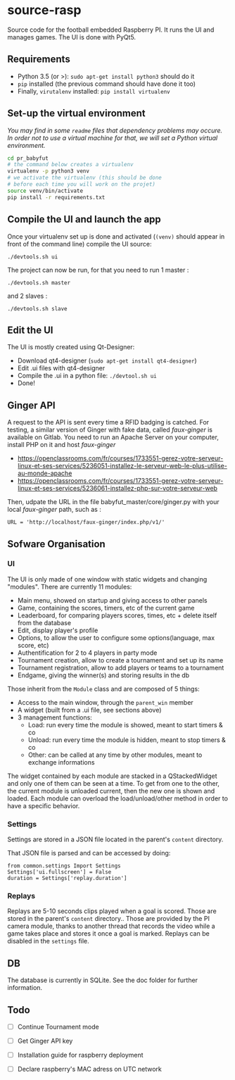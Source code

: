 # source-rasp

Source code for the football embedded Raspberry PI.
It runs the UI and manages games.
The UI is done with PyQt5.

## Requirements
- Python 3.5 (or >): `sudo apt-get install python3` should do it
- `pip` installed (the previous command should have done it too)
- Finally, `virutalenv` installed: `pip install virtualenv`


## Set-up the virtual environment

*You may find in some `readme` files that dependency problems may occure. In order not to use a virtual machine for that, we will set a Python virtual environment.*
```bash
cd pr_babyfut
# the command below creates a virtualenv
virtualenv -p python3 venv
# we activate the virtualenv (this should be done
# before each time you will work on the projet)
source venv/bin/activate
pip install -r requirements.txt
```

## Compile the UI and launch the app

Once your virtualenv set up is done and activated (`(venv)` should appear in front of the command line) compile the UI source:
```
./devtools.sh ui
```

The project can now be run, for that you need to run 1 master :
```
./devtools.sh master
```
and 2 slaves :

```
./devtools.sh slave
```

## Edit the UI
The UI is mostly created using Qt-Designer:
* Download qt4-designer (`sudo apt-get install qt4-designer`)
* Edit .ui files with qt4-designer
* Compile the .ui in a python file: `./devtool.sh ui`
* Done!

## Ginger API
A request to the API is sent every time a RFID badging is catched. 
For testing, a similar version of Ginger with fake data, called *faux-ginger* is available on Gitlab.
You need to run an Apache Server on your computer, install PHP on it and host *faux-ginger*
* https://openclassrooms.com/fr/courses/1733551-gerez-votre-serveur-linux-et-ses-services/5236051-installez-le-serveur-web-le-plus-utilise-au-monde-apache
* https://openclassrooms.com/fr/courses/1733551-gerez-votre-serveur-linux-et-ses-services/5236061-installez-php-sur-votre-serveur-web

Then, udpate the URL in the file babyfut_master/core/ginger.py with your local *faux-ginger* path, such as :
```
URL = 'http://localhost/faux-ginger/index.php/v1/'
```


## Sofware Organisation
### UI
The UI is only made of one window with static widgets and changing "modules".
There are currently 11 modules:
* Main menu, showed on startup and giving access to other panels
* Game, containing the scores, timers, etc of the current game
* Leaderboard, for comparing players scores, times, etc + delete itself from the database
* Edit, display player's profile
* Options, to allow the user to configure some options(language, max score, etc)
* Authentification for 2 to 4 players in party mode
* Tournament creation, allow to create a tournament and set up its name
* Tournament registration, allow to add players or teams to a tournament
* Endgame, giving the winner(s) and storing results in the db

Those inherit from the `Module` class and are composed of 5 things:
* Access to the main window, through the `parent_win` member
* A widget (built from a .ui file, see sections above)
* 3 management functions:
  * Load: run every time the module is showed, meant to start timers & co
  * Unload: run every time the module is hidden, meant to stop timers & co
  * Other: can be called at any time by other modules, meant to exchange informations

The widget contained by each module are stacked in a QStackedWidget and only one of them can be seen at a time.
To get from one to the other, the current module is unloaded current, then the new one is shown and loaded.
Each module can overload the load/unload/other method in order to have a specific behavior.


### Settings
Settings are stored in a JSON file located in the parent's `content` directory.

That JSON file is parsed and can be accessed by doing:
```
from common.settings Import Settings
Settings['ui.fullscreen'] = False
duration = Settings['replay.duration']
```

### Replays
Replays are 5-10 seconds clips played when a goal is scored. Those are stored in the parent's `content` directory..
Those are provided by the PI camera module, thanks to another thread that records the video while a game takes place and stores it once a goal is marked. Replays can be disabled in the `settings` file.

## DB
The database is currently in SQLite. See the doc folder for further information.



## Todo
* [ ] Continue Tournament mode
* [ ] Get Ginger API key
* [ ] Installation guide for raspberry deployment
* [ ] Declare raspberry's MAC adress on UTC network

